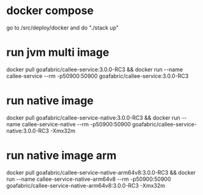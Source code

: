 # docker compose
go to /src/deploy/docker and do "./stack up"

# run jvm multi image
docker pull goafabric/callee-service:3.0.0-RC3 && docker run --name callee-service --rm -p50900:50900 goafabric/callee-service:3.0.0-RC3

# run native image
docker pull goafabric/callee-service-native:3.0.0-RC3 && docker run --name callee-service-native --rm -p50900:50900 goafabric/callee-service-native:3.0.0-RC3 -Xmx32m

# run native image arm
docker pull goafabric/callee-service-native-arm64v8:3.0.0-RC3 && docker run --name callee-service-native-arm64v8 --rm -p50900:50900 goafabric/callee-service-native-arm64v8:3.0.0-RC3 -Xmx32m
